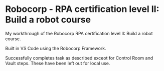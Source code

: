 # Robocorp - RPA certification level II: Build a robot course

My workthrough of the Robocorp RPA certification level II: Build a robot course.

Built in VS Code using the Robocorp Framework. 

Successfully completes task as described exceot for Control Room and Vault steps. These have been left out for local use. 
